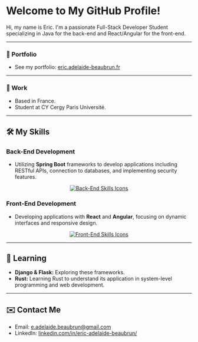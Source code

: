 # Welcome to My GitHub Profile!

Hi, my name is Eric. I'm a passionate Full-Stack Developer Student specializing in Java for the back-end and React/Angular for the front-end.

---

### 📁 Portfolio
* See my portfolio: [eric.adelaide-beaubrun.fr](https://eric.adelaide-beaubrun.fr)

---

### 💼 Work
* Based in France.
* Student at CY Cergy Paris Université.

---

## 🛠️ My Skills

### Back-End Development
* Utilizing **Spring Boot** frameworks to develop applications including RESTful APIs, connection to databases, and implementing security features.

<p align="center">
  <a href="https://skillicons.dev">
    <img src="https://skillicons.dev/icons?i=java,spring,py,c,php" alt="Back-End Skills Icons"/>    
  </a>
</p>

### Front-End Development
* Developing applications with **React** and **Angular**, focusing on dynamic interfaces and responsive design.

<p align="center">
  <a href="https://skillicons.dev">
    <img src="https://skillicons.dev/icons?i=js,ts,react,angular" alt="Front-End Skills Icons"/>
  </a>
</p>

---

## 🚀 Learning

* **Django & Flask:** Exploring these frameworks.
* **Rust:** Learning Rust to understand its application in system-level programming and web development.

---

## ✉️ Contact Me

* Email: [e.adelaide.beaubrun@gmail.com](mailto:e.adelaide.beaubrun@gmail.com)
* LinkedIn: [linkedin.com/in/eric-adelaide-beaubrun/](https://www.linkedin.com/in/eric-adelaide-beaubrun-416547290/)
